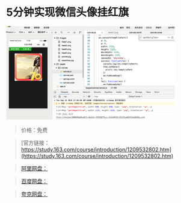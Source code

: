 # 5分钟实现微信头像挂红旗

![img](../../../assets/study163/free/bcc61571958b44cf825a953ac0b5c591.png)

> 价格：免费

> [官方链接：https://study.163.com/course/introduction/1209532802.htm](https://study.163.com/course/introduction/1209532802.htm)

> [阿里网盘：]()

> [百度网盘：]()

> [夸克网盘：]()
